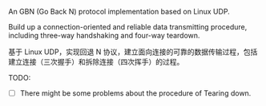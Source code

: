 An GBN (Go Back N) protocol implementation based on Linux UDP. 

Build up a connection-oriented and reliable data transmitting procedure, including three-way handshaking and four-way teardown.

基于 Linux UDP，实现回退 N 协议，建立面向连接的可靠的数据传输过程，包括建立连接（三次握手）和拆除连接（四次挥手）的过程。

TODO:

- [ ] There might be some problems about the procedure of Tearing down.
